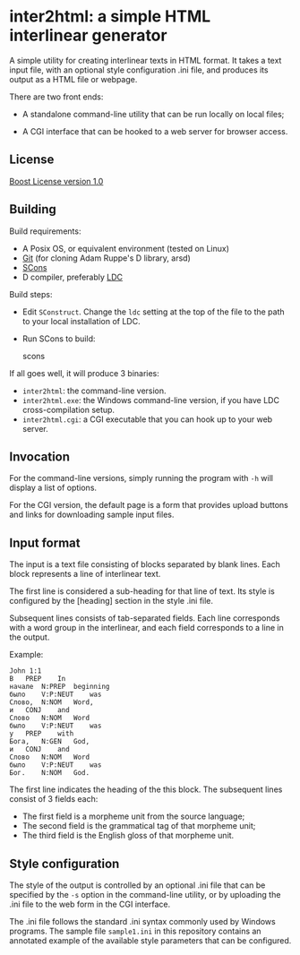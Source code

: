 inter2html: a simple HTML interlinear generator
===============================================

A simple utility for creating interlinear texts in HTML format. It takes a text
input file, with an optional style configuration .ini file, and produces its
output as a HTML file or webpage.

There are two front ends:

- A standalone command-line utility that can be run locally on local files;

- A CGI interface that can be hooked to a web server for browser access.

License
-------

[Boost License version 1.0](http://www.boost.org/LICENSE_1_0.txt)


Building
--------

Build requirements:

- A Posix OS, or equivalent environment (tested on Linux)
- [Git](https://git-scm.com/) (for cloning Adam Ruppe's D library, arsd)
- [SCons](https://scons.org/)
- D compiler, preferably [LDC](https://github.com/ldc-developers/ldc/releases/)

Build steps:

- Edit `SConstruct`. Change the `ldc` setting at the top of the file to the
  path to your local installation of LDC.

- Run SCons to build:

    scons

If all goes well, it will produce 3 binaries:

- `inter2html`: the command-line version.
- `inter2html.exe`: the Windows command-line version, if you have LDC
  cross-compilation setup.
- `inter2html.cgi`: a CGI executable that you can hook up to your web server.


Invocation
----------

For the command-line versions, simply running the program with `-h` will
display a list of options.

For the CGI version, the default page is a form that provides upload buttons
and links for downloading sample input files.


Input format
------------

The input is a text file consisting of blocks separated by blank lines. Each
block represents a line of interlinear text.

The first line is considered a sub-heading for that line of text. Its style is
configured by the [heading] section in the style .ini file.

Subsequent lines consists of tab-separated fields. Each line corresponds with a
word group in the interlinear, and each field corresponds to a line in the
output.

Example:

    John 1:1
    В	PREP	In
    начале	N:PREP	beginning
    было	V:P:NEUT	was
    Слово,	N:NOM	Word,
    и	CONJ	and
    Слово	N:NOM	Word
    было	V:P:NEUT	was
    у	PREP	with
    Бога,	N:GEN	God,
    и	CONJ	and
    Слово	N:NOM	Word
    было	V:P:NEUT	was
    Бог.	N:NOM	God.

The first line indicates the heading of the this block.  The subsequent lines
consist of 3 fields each:

- The first field is a morpheme unit from the source language;
- The second field is the grammatical tag of that morpheme unit;
- The third field is the English gloss of that morpheme unit.


Style configuration
-------------------

The style of the output is controlled by an optional .ini file that can be
specified by the `-s` option in the command-line utility, or by uploading the
.ini file to the web form in the CGI interface.

The .ini file follows the standard .ini syntax commonly used by Windows
programs.  The sample file `sample1.ini` in this repository contains an
annotated example of the available style parameters that can be configured.


